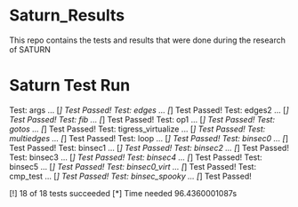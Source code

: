 # Saturn_Results
This repo contains the tests and results that were done during the research of SATURN

# Saturn Test Run
Test: args ...
[*] Test Passed!
Test: edges ...
[*] Test Passed!
Test: edges2 ...
[*] Test Passed!
Test: fib ...
[*] Test Passed!
Test: op1 ...
[*] Test Passed!
Test: gotos ...
[*] Test Passed!
Test: tigress_virtualize ...
[*] Test Passed!
Test: multiedges ...
[*] Test Passed!
Test: loop ...
[*] Test Passed!
Test: binsec0 ...
[*] Test Passed!
Test: binsec1 ...
[*] Test Passed!
Test: binsec2 ...
[*] Test Passed!
Test: binsec3 ...
[*] Test Passed!
Test: binsec4 ...
[*] Test Passed!
Test: binsec5 ...
[*] Test Passed!
Test: binsec0_virt ...
[*] Test Passed!
Test: cmp_test ...
[*] Test Passed!
Test: binsec_spooky ...
[*] Test Passed!

[!] 18 of 18 tests succeeded
[*] Time needed 96.4360001087s